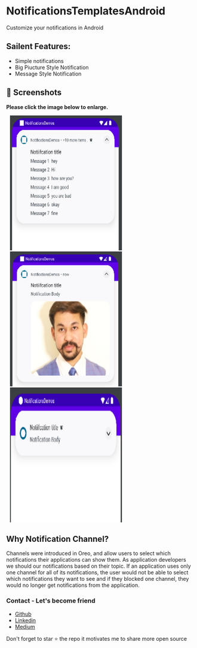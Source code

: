 # NotificationsTemplatesAndroid
Customize your notifications in Android

## Sailent Features:
- Simple notifications
- Big Piucture Style Notification
- Message Style Notification

## 📸 Screenshots

**Please click the image below to enlarge.**

<img src="https://github.com/cheetahmail007/NotificationsTemplatesAndroid/blob/master/app/src/main/assets/img.png" height="360" width="300" hspace="10"><img src="https://github.com/cheetahmail007/NotificationsTemplatesAndroid/blob/master/app/src/main/assets/img_1.png" height="360" width="300" hspace="10"><img src="https://github.com/cheetahmail007/NotificationsTemplatesAndroid/blob/master/app/src/main/assets/img_2.png" height="360" width="300" hspace="10">

## Why Notification Channel?
Channels were introduced in Oreo, and allow users to select which notifications their applications can show them. As application developers 
we should our notifications based on their topic. If an application uses only one channel for all of its notifications, the user would not be 
able to select which notifications they want to see and if they blocked one channel, they would no longer get notifications from the application.


### Contact - Let's become friend
- [Github](https://github.com/cheetahmail007)
- [Linkedin](https://www.linkedin.com/in/abhishek-pathak-b735018b/)
- [Medium](https://medium.com/@myofficework000)

<p>
Don't forget to star ⭐ the repo it motivates me to share more open source
</p>
